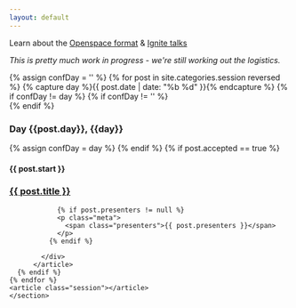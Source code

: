 ```yaml
---
layout: default
---
```

Learn about the [Openspace format](/general/open-space-format) & [Ignite talks](/general/ignite-talks-format)

*This is pretty much work in progress - we're still working out the logistics.*

<div id="schedule">
    <section class="day">
    {% assign confDay = '' %}
    {% for post in site.categories.session reversed %}
      {% capture day %}{{ post.date | date: "%b %d" }}{% endcapture %}
      {% if confDay != day %}
        {% if confDay != '' %}
        <article class="session"></article>
      </section>
      <section class="day">
        {% endif %}
        <article>
          <h3 class="day-title">Day {{post.day}}, {{day}}</h3>
        </article>
        {% assign confDay = day %}
      {% endif %}
      {% if post.accepted == true %}
          <article class="session">
        		<h4 class="session-time">{{ post.start }}</h4>              
            <div class="session-info">
            	<h3><a href="{{ post.permalink }}">{{ post.title }}</a></h3>

            	{% if post.presenters != null %}
                <p class="meta">
              	  <span class="presenters">{{ post.presenters }}</span>
              	</p>
              {% endif %}

            </div>
          </article>
      {% endif %}
    {% endfor %}
    <article class="session"></article>
  	</section>  
</div>


